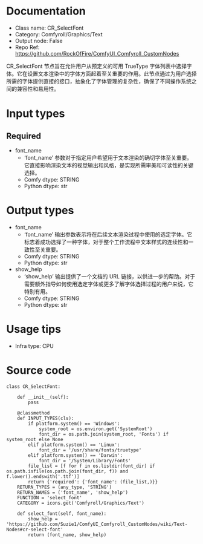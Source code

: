 # Documentation
- Class name: CR_SelectFont
- Category: Comfyroll/Graphics/Text
- Output node: False
- Repo Ref: https://github.com/RockOfFire/ComfyUI_Comfyroll_CustomNodes

CR_SelectFont 节点旨在允许用户从预定义的可用 TrueType 字体列表中选择字体。它在设置文本渲染中的字体方面起着至关重要的作用。此节点通过为用户选择所需的字体提供直接的接口，抽象化了字体管理的复杂性，确保了不同操作系统之间的兼容性和易用性。

# Input types
## Required
- font_name
    - ‘font_name’ 参数对于指定用户希望用于文本渲染的确切字体至关重要。它直接影响渲染文本的视觉输出和风格，是实现所需审美和可读性的关键选择。
    - Comfy dtype: STRING
    - Python dtype: str

# Output types
- font_name
    - ‘font_name’ 输出参数表示将在后续文本渲染过程中使用的选定字体。它标志着成功选择了一种字体，对于整个工作流程中文本样式的连续性和一致性至关重要。
    - Comfy dtype: STRING
    - Python dtype: str
- show_help
    - ‘show_help’ 输出提供了一个文档的 URL 链接，以供进一步的帮助。对于需要额外指导如何使用选定字体或更多了解字体选择过程的用户来说，它特别有用。
    - Comfy dtype: STRING
    - Python dtype: str

# Usage tips
- Infra type: CPU

# Source code
```
class CR_SelectFont:

    def __init__(self):
        pass

    @classmethod
    def INPUT_TYPES(cls):
        if platform.system() == 'Windows':
            system_root = os.environ.get('SystemRoot')
            font_dir = os.path.join(system_root, 'Fonts') if system_root else None
        elif platform.system() == 'Linux':
            font_dir = '/usr/share/fonts/truetype'
        elif platform.system() == 'Darwin':
            font_dir = '/System/Library/Fonts'
        file_list = [f for f in os.listdir(font_dir) if os.path.isfile(os.path.join(font_dir, f)) and f.lower().endswith('.ttf')]
        return {'required': {'font_name': (file_list,)}}
    RETURN_TYPES = (any_type, 'STRING')
    RETURN_NAMES = ('font_name', 'show_help')
    FUNCTION = 'select_font'
    CATEGORY = icons.get('Comfyroll/Graphics/Text')

    def select_font(self, font_name):
        show_help = 'https://github.com/Suzie1/ComfyUI_Comfyroll_CustomNodes/wiki/Text-Nodes#cr-select-font'
        return (font_name, show_help)
```